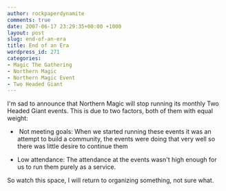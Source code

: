 ```yaml
---
author: rockpaperdynamite
comments: true
date: 2007-06-17 23:29:35+00:00 +1000
layout: post
slug: end-of-an-era
title: End of an Era
wordpress_id: 271
categories:
- Magic The Gathering
- Northern Magic
- Northern Magic Event
- Two Headed Giant
---
```


I'm sad to announce that Northern Magic will stop running its monthly Two Headed Giant events. This is due to two factors, both of them with equal weight:



	
  *  Not meeting goals: When we started running these events it was an attempt to build a community, the events were doing that very well so there was little desire to continue them

	
  * Low attendance: The attendance at the events wasn't high enough for us to run them purely as a service.


So watch this space, I will return to organizing something, not sure what.

